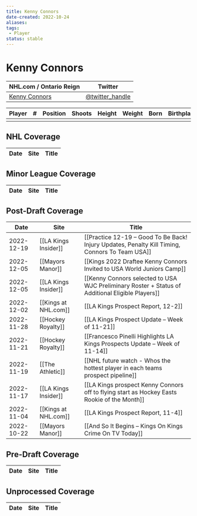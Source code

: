 ```yaml
---
title: Kenny Connors
date-created: 2022-10-24
aliases: 
tags:
 - Player
status: stable
---
```


# Kenny Connors

| NHL.com / Ontario Reign | Twitter                                 |
| ----------------------- | --------------------------------------- |
| [Kenny Connors]()           | [@twitter_handle](https://twitter.com/) | 

| Player | \#  | Position | Shoots | Height | Weight | Born | Birthplace | Draft |
| ------ | --- | -------- | ------ | ------ | ------ | ---- | ---------- | ----- |
|        |     |          |        |        |        |      |            |       |



## NHL  Coverage
| Date | Site | Title |
| ---- | ---- | ----- |



## Minor League Coverage
| Date | Site | Title |
| ---- | ---- | ----- |



## Post-Draft Coverage
| Date       | Site                 | Title                                                                                            |
| ---------- | -------------------- | ------------------------------------------------------------------------------------------------ |
| 2022-12-19 | [[LA Kings Insider]] | [[Practice 12-19 – Good To Be Back! Injury Updates, Penalty Kill Timing, Connors To Team USA]]   |
| 2022-12-05 | [[Mayors Manor]]     | [[Kings 2022 Draftee Kenny Connors Invited to USA World Juniors Camp]]                           |
| 2022-12-05 | [[LA Kings Insider]] | [[Kenny Connors selected to USA WJC Preliminary Roster + Status of Additional Eligible Players]] |
| 2022-12-02 | [[Kings at NHL.com]] | [[LA Kings Prospect Report, 12-2]]                                                               |
| 2022-11-28 | [[Hockey Royalty]]   | [[LA Kings Prospect Update – Week of 11-21]]                                                     |
| 2022-11-21 | [[Hockey Royalty]]   | [[Francesco Pinelli Highlights LA Kings Prospects Update – Week of 11-14]]                       |
| 2022-11-19 | [[The Athletic]]     | [[NHL future watch - Whos the hottest player in each teams prospect pipeline]]                   |
| 2022-11-17 | [[LA Kings Insider]] | [[LA Kings prospect Kenny Connors off to flying start as Hockey Easts Rookie of the Month]]      |
| 2022-11-04 | [[Kings at NHL.com]] | [[LA Kings Prospect Report, 11-4]]                                                               |
| 2022-10-22 | [[Mayors Manor]]     | [[And So It Begins – Kings On Kings Crime On TV Today]]                                          |



## Pre-Draft Coverage
| Date | Site | Title |
| ---- | ---- | ----- |


## Unprocessed Coverage
| Date | Site | Title |
| ---- | ---- | ----- |
